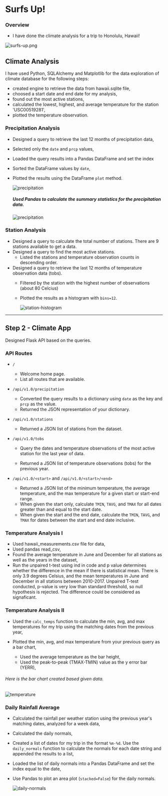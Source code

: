 # Surfs Up!


### Overview

* I have done the climate analysis for a trip to Honolulu, Hawaii!

![surfs-up.png](Images/surfs-up.png)

## Climate Analysis

I have used Python, SQLAlchemy and Matplotlib for the data exploration of climate database for the following steps:

* created engine to retrieve the data from hawaii.sqlite file,
* choosed a start date and end date for my analysis,
* found out the most active stations,
* calculated the lowest, highest, and average temperature for the station 'USC00519281',
* plotted the temperature observation. 

### Precipitation Analysis

* Designed a query to retrieve the last 12 months of precipitation data,
* Selected only the `date` and `prcp` values,
* Loaded the query results into a Pandas DataFrame and set the index
* Sorted the DataFrame values by `date`,
* Plotted the results using the DataFrame `plot` method.

 
  ![precipitation](Images/precipitation.png)

  ##### Used Pandas to calculate the summary statistics for the precipitation data.

   ![precipitation](Images/describe.png)

### Station Analysis

* Designed a query to calculate the total number of stations. There are 9 stations available to get a data. 
* Designed a query to find the most active stations.
  * Listed the stations and temperature observation counts in descending order.
* Designed a query to retrieve the last 12 months of temperature observation data (tobs).
  * Filtered by the station with the highest number of observations (about 80 Celcius)
  * Plotted the results as a histogram with `bins=12`.

    ![station-histogram](Images/station-histogram.png)

- - -

## Step 2 - Climate App

Designed Flask API based on the queries.

### API Routes

* `/`

  * Welcome home page.
  * List all routes that are available.

* `/api/v1.0/precipitation`

  * Converted the query results to a dictionary using `date` as the key and `prcp` as the value.
  * Returned the JSON representation of your dictionary.

* `/api/v1.0/stations`

  * Returned a JSON list of stations from the dataset.

* `/api/v1.0/tobs`
  * Query the dates and temperature observations of the most active station for the last year of data.
  
  * Returned a JSON list of temperature observations (tobs) for the previous year.

* `/api/v1.0/<start>` and `/api/v1.0/<start>/<end>`

  * Returned a JSON list of the minimum temperature, the average temperature, and the max temperature for a given start or start-end range.
  * When given the start only, calculate `TMIN`, `TAVG`, and `TMAX` for all dates greater than and equal to the start date.
  * When given the start and the end date, calculate the `TMIN`, `TAVG`, and `TMAX` for dates between the start and end date inclusive.

### Temperature Analysis I

* Used hawaii_measurements.csv file for data,
* Used pandas read_csv,
* Found the average temperature in June and December for all stations as well as the years in the dataset,
* Run the unpaired t-test using ind in code and p value determines whether the difference in the mean if there is statistical mean. There is only 3.9 degrees Celsius, and the mean temperatures in June and December in all stations between 2010-2017. Unpaired T-test conducted, p-value is very low than standard threshold, so null hypothesis is rejected. The difference could be considered as signaficant. 

### Temperature Analysis II

* Used the `calc_temps` function to calculate the min, avg, and max temperatures for my trip using the matching dates from the previous year,

* Plotted the min, avg, and max temperature from your previous query as a bar chart,
  * Used the average temperature as the bar height,
  * Used the peak-to-peak (TMAX-TMIN) value as the y error bar (YERR),

###### Here is the bar chart created based given data. 

  ![temperature](Images/temperature.png)

### Daily Rainfall Average

* Calculated the rainfall per weather station using the previous year's matching dates, analyzed for a week data,
* Calculated the daily normals,
* Created a list of dates for my trip in the format `%m-%d`. Use the `daily_normals` function to calculate the normals for each date string and appended the results to a list,
* Loaded the list of daily normals into a Pandas DataFrame and set the index equal to the date,
* Use Pandas to plot an area plot (`stacked=False`) for the daily normals.

  ![daily-normals](Images/daily-normals.png)


